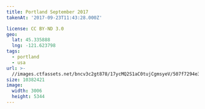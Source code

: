 ```yaml
---
title: Portland September 2017
takenAt: '2017-09-23T11:43:28.000Z'

license: CC BY-ND 3.0
geo:
  lat: 45.335888
  lng: -121.623798
tags:
  - portland
  - usa
url: >-
  //images.ctfassets.net/bncv3c2gt878/17ycMQ2S1aC0tujCgmsyeV/507f7294e3d34c161dbcf35d9683308c/portland-september-2017_37316723541_o
size: 10382421
image:
  width: 3006
  height: 5344
---
```

